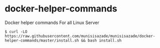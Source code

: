 # docker-helper-commands
Docker helper commands For all Linux Server

```
$ curl -LO https://raw.githubusercontent.com/munisisazade/munisisazade/docker-helper-commands/master/install.sh && bash install.sh
```